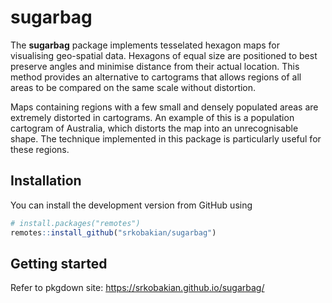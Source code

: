 
<!-- README.md is generated from README.Rmd. Please edit that file -->

# sugarbag

The **sugarbag** package implements tesselated hexagon maps for
visualising geo-spatial data. Hexagons of equal size are positioned to
best preserve angles and minimise distance from their actual location.
This method provides an alternative to cartograms that allows regions of
all areas to be compared on the same scale without distortion.

Maps containing regions with a few small and densely populated areas are
extremely distorted in cartograms. An example of this is a population
cartogram of Australia, which distorts the map into an unrecognisable
shape. The technique implemented in this package is particularly useful
for these
regions.

## Installation

<!-- You can install the released version of sugarbag from [CRAN](https://CRAN.R-project.org) with: -->

<!-- ``` r -->

<!-- install.packages("sugarbag") -->

<!-- ``` -->

You can install the development version from GitHub using

``` r
# install.packages("remotes")
remotes::install_github("srkobakian/sugarbag")
```

## Getting started

Refer to pkgdown site: <https://srkobakian.github.io/sugarbag/>

